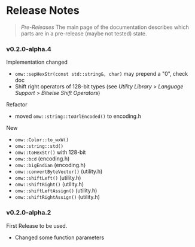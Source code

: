# Release Notes

> _Pre-Releases_
> The main page of the documentation describes which parts are in
> a pre-release (maybe not tested) state.



### v0.2.0-alpha.4

Implementation changed
 - `omw::sepHexStr(const std::string&, char)` may prepend a "0", check doc
 - Shift right operators of 128-bit types (see  _Utility Library_ > _Language Support_ > _Bitwise Shift Operators_)

Refactor
- moved `omw::string::toUrlEncoded()` to encoding.h

New
 - `omw::Color::to_wxW()`
 - `omw::string::std()`
 - `omw::toHexStr()` with 128-bit
 - `omw::bcd` (encoding.h)
 - `omw::bigEndian` (encoding.h)
 - `omw::convertByteVector()` (utility.h)
 - `omw::shiftLeft()` (utility.h)
 - `omw::shiftRight()` (utility.h)
 - `omw::shiftLeftAssign()` (utility.h)
 - `omw::shiftRightAssign()` (utility.h)



### v0.2.0-alpha.2

First Release to be used.
 - Changed some function parameters
